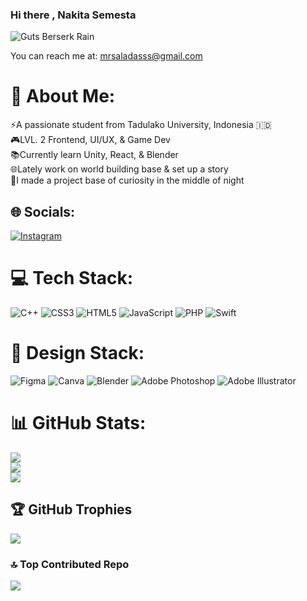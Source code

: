 

### Hi there , Nakita Semesta

![Guts Berserk Rain](https://github.com/user-attachments/assets/65bc2834-8687-4c31-bee4-feba77724eff)


You can reach me at: [mrsaladasss@gmail.com](mailto:mrsaladasss@gmail.com)



# 💫 About Me:
⚡️A passionate student from Tadulako University, Indonesia 🇮🇩<br>🎮LVL. 2 Frontend, UI/UX, & Game Dev <br>📚Currently learn Unity, React, & Blender<br>🌐Lately work on world building base & set up a story<br>🌙I made a project base of curiosity in the middle of night


## 🌐 Socials:
[![Instagram](https://img.shields.io/badge/Instagram-%23E4405F.svg?logo=Instagram&logoColor=white)](https://instagram.com/semestaaaa.__) 

# 💻 Tech Stack:
![C++](https://img.shields.io/badge/c++-%2300599C.svg?style=flat-square&logo=c%2B%2B&logoColor=white) ![CSS3](https://img.shields.io/badge/css3-%231572B6.svg?style=flat-square&logo=css3&logoColor=white) ![HTML5](https://img.shields.io/badge/html5-%23E34F26.svg?style=flat-square&logo=html5&logoColor=white) ![JavaScript](https://img.shields.io/badge/javascript-%23323330.svg?style=flat-square&logo=javascript&logoColor=%23F7DF1E) ![PHP](https://img.shields.io/badge/php-%23777BB4.svg?style=flat-square&logo=php&logoColor=white) ![Swift](https://img.shields.io/badge/swift-F54A2A?style=flat-square&logo=swift&logoColor=white) 
# 🍾 Design Stack:
 ![Figma](https://img.shields.io/badge/figma-%23F24E1E.svg?style=flat-square&logo=figma&logoColor=white) ![Canva](https://img.shields.io/badge/Canva-%2300C4CC.svg?style=flat-square&logo=Canva&logoColor=white) ![Blender](https://img.shields.io/badge/blender-%23F5792A.svg?style=flat-square&logo=blender&logoColor=white)  ![Adobe Photoshop](https://img.shields.io/badge/adobe%20photoshop-%2331A8FF.svg?style=flat-square&logo=adobe%20photoshop&logoColor=white) ![Adobe Illustrator](https://img.shields.io/badge/adobe%20illustrator-%23FF9A00.svg?style=flat-square&logo=adobe%20illustrator&logoColor=white)
# 📊 GitHub Stats:
![](https://github-readme-stats.vercel.app/api?username=SemestaaaaA&theme=radical&hide_border=false&include_all_commits=false&count_private=false)<br/>
![](https://github-readme-streak-stats.herokuapp.com/?user=SemestaaaaA&theme=radical&hide_border=false)<br/>
![](https://github-readme-stats.vercel.app/api/top-langs/?username=SemestaaaaA&theme=radical&hide_border=false&include_all_commits=false&count_private=false&layout=compact)

## 🏆 GitHub Trophies
![](https://github-profile-trophy.vercel.app/?username=SemestaaaaA&theme=radical&no-frame=false&no-bg=true&margin-w=4)

### 🔝 Top Contributed Repo
![](https://github-contributor-stats.vercel.app/api?username=SemestaaaaA&limit=5&theme=radical&combine_all_yearly_contributions=true)



